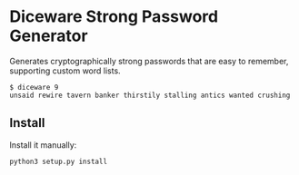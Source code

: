 # Diceware Strong Password Generator
Generates cryptographically strong passwords that are easy to remember, supporting custom word lists.
```
$ diceware 9
unsaid rewire tavern banker thirstily stalling antics wanted crushing
```

## Install
Install it manually:
```
python3 setup.py install
```